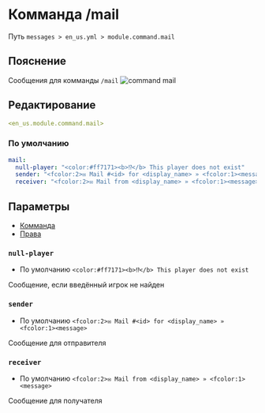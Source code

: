 # Комманда /mail
Путь `messages > en_us.yml > module.command.mail`

## Пояснение
Сообщения для комманды `/mail`
![command mail](/commandmail.png)

## Редактирование
```yaml
<en_us.module.command.mail>
```

### По умолчанию
```yaml
mail:
  null-player: "<color:#ff7171><b>⁉</b> This player does not exist"
  sender: "<fcolor:2>✉ Mail #<id> for <display_name> » <fcolor:1><message>"
  receiver: "<fcolor:2>✉ Mail from <display_name> » <fcolor:1><message>"
```

## Параметры

- [Комманда](/ru/commands/module/command/mail/)
- [Права](/ru/permissions/module/command/mail/)

### `null-player`
- По умолчанию `<color:#ff7171><b>⁉</b> This player does not exist`

Сообщение, если введённый игрок не найден

### `sender`
- По умолчанию `<fcolor:2>✉ Mail #<id> for <display_name> » <fcolor:1><message>`

Сообщение для отправителя

### `receiver`
- По умолчанию `<fcolor:2>✉ Mail from <display_name> » <fcolor:1><message>`

Сообщение для получателя

